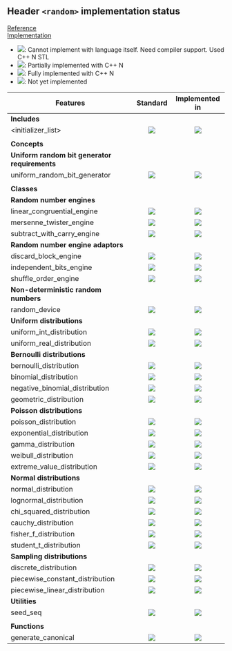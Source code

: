 ## Header `<random>` implementation status

[Reference](https://en.cppreference.com/w/cpp/header/random)  
[Implementation](../ss/include/ss/random.h)

* ![](https://img.shields.io/badge/C%2B%2B-N-red): Cannot implement with language itself. Need compiler support. Used C++ N STL
* ![](https://img.shields.io/badge/C%2B%2B-N-blue): Partially implemented with C++ N
* ![](https://img.shields.io/badge/C%2B%2B-N-green): Fully implemented with C++ N
* ![][notyet]: Not yet implemented

| Features                                     | Standard             | Implemented in                    |
|----------------------------------------------|:--------------------:|:---------------------------------:|
| **Includes**                                 |                      |                                   |
| \<initializer_list>                          | ![][cpp11]           | ![][notyet]                       |
|                                              |                      |                                   |
| **Concepts**                                 |                      |                                   |
| **Uniform random bit generator requirements** |                      |                                   |
| uniform_random_bit_generator                 | ![][cpp20]           | ![][notyet]                       |
|                                              |                      |                                   |
| **Classes**                                  |                      |                                   |
| **Random number engines**                    |                      |                                   |
| linear_congruential_engine                   | ![][cpp11]           | ![][notyet]                       |
| mersenne_twister_engine                      | ![][cpp11]           | ![][notyet]                       |
| subtract_with_carry_engine                   | ![][cpp11]           | ![][notyet]                       |
| **Random number engine adaptors**            |                      |                                   |
| discard_block_engine                         | ![][cpp11]           | ![][notyet]                       |
| independent_bits_engine                      | ![][cpp11]           | ![][notyet]                       |
| shuffle_order_engine                         | ![][cpp11]           | ![][notyet]                       |
| **Non-deterministic random numbers**         |                      |                                   |
| random_device                                | ![][cpp11]           | ![][notyet]                       |
| **Uniform distributions**                    |                      |                                   |
| uniform_int_distribution                     | ![][cpp11]           | ![][notyet]                       |
| uniform_real_distribution                    | ![][cpp11]           | ![][notyet]                       |
| **Bernoulli distributions**                  |                      |                                   |
| bernoulli_distribution                       | ![][cpp11]           | ![][notyet]                       |
| binomial_distribution                        | ![][cpp11]           | ![][notyet]                       |
| negative_binomial_distribution               | ![][cpp11]           | ![][notyet]                       |
| geometric_distribution                       | ![][cpp11]           | ![][notyet]                       |
| **Poisson distributions**                    |                      |                                   |
| poisson_distribution                         | ![][cpp11]           | ![][notyet]                       |
| exponential_distribution                     | ![][cpp11]           | ![][notyet]                       |
| gamma_distribution                           | ![][cpp11]           | ![][notyet]                       |
| weibull_distribution                         | ![][cpp11]           | ![][notyet]                       |
| extreme_value_distribution                   | ![][cpp11]           | ![][notyet]                       |
| **Normal distributions**                     |                      |                                   |
| normal_distribution                          | ![][cpp11]           | ![][notyet]                       |
| lognormal_distribution                       | ![][cpp11]           | ![][notyet]                       |
| chi_squared_distribution                     | ![][cpp11]           | ![][notyet]                       |
| cauchy_distribution                          | ![][cpp11]           | ![][notyet]                       |
| fisher_f_distribution                        | ![][cpp11]           | ![][notyet]                       |
| student_t_distribution                       | ![][cpp11]           | ![][notyet]                       |
| **Sampling distributions**                   |                      |                                   |
| discrete_distribution                        | ![][cpp11]           | ![][notyet]                       |
| piecewise_constant_distribution              | ![][cpp11]           | ![][notyet]                       |
| piecewise_linear_distribution                | ![][cpp11]           | ![][notyet]                       |
| **Utilities**                                |                      |                                   |
| seed_seq                                     | ![][cpp11]           | ![][notyet]                       |
|                                              |                      |                                   |
| **Functions**                                |                      |                                   |
| generate_canonical                           | ![][cpp11]           | ![][notyet]                       |


<!--
	C++11: 30	| 0
	C++20: 1	| 0

	Total: 31	| 0-->

[notyet]: https://img.shields.io/badge/Not_yet-orange
[removed]: https://img.shields.io/badge/Removed-red
[legacy]: https://img.shields.io/badge/legacy-grey

[cppno11]: https://img.shields.io/badge/C%2B%2B-11-red
[cppno14]: https://img.shields.io/badge/C%2B%2B-14-red
[cppno17]: https://img.shields.io/badge/C%2B%2B-17-red
[cppno20]: https://img.shields.io/badge/C%2B%2B-20-red
[cppno23]: https://img.shields.io/badge/C%2B%2B-23-red

[cpppt11]: https://img.shields.io/badge/C%2B%2B-11-blue
[cpppt14]: https://img.shields.io/badge/C%2B%2B-14-blue
[cpppt17]: https://img.shields.io/badge/C%2B%2B-17-blue
[cpppt20]: https://img.shields.io/badge/C%2B%2B-20-blue
[cpppt23]: https://img.shields.io/badge/C%2B%2B-23-blue

[cpp11]: https://img.shields.io/badge/C%2B%2B-11-green
[cpp14]: https://img.shields.io/badge/C%2B%2B-14-green
[cpp17]: https://img.shields.io/badge/C%2B%2B-17-green
[cpp20]: https://img.shields.io/badge/C%2B%2B-20-green
[cpp23]: https://img.shields.io/badge/C%2B%2B-23-green
